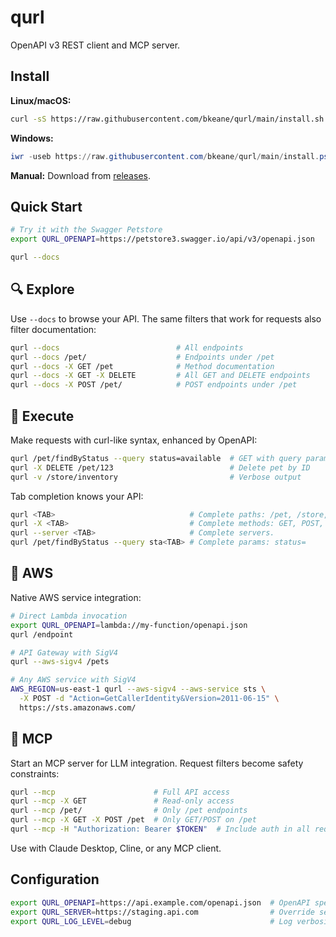 # qurl

OpenAPI v3 REST client and MCP server.

## Install

**Linux/macOS:**
```bash
curl -sS https://raw.githubusercontent.com/bkeane/qurl/main/install.sh | bash
```

**Windows:**
```powershell
iwr -useb https://raw.githubusercontent.com/bkeane/qurl/main/install.ps1 | iex
```

**Manual:** Download from [releases](https://github.com/bkeane/qurl/releases).

## Quick Start

```bash
# Try it with the Swagger Petstore
export QURL_OPENAPI=https://petstore3.swagger.io/api/v3/openapi.json

qurl --docs
```

## 🔍 Explore

Use `--docs` to browse your API. The same filters that work for requests also filter documentation:

```bash
qurl --docs                          # All endpoints
qurl --docs /pet/                    # Endpoints under /pet
qurl --docs -X GET /pet              # Method documentation
qurl --docs -X GET -X DELETE         # All GET and DELETE endpoints
qurl --docs -X POST /pet/            # POST endpoints under /pet
```

## 🚀 Execute

Make requests with curl-like syntax, enhanced by OpenAPI:

```bash
qurl /pet/findByStatus --query status=available  # GET with query param
qurl -X DELETE /pet/123                          # Delete pet by ID
qurl -v /store/inventory                         # Verbose output
```

Tab completion knows your API:
```bash
qurl <TAB>                              # Complete paths: /pet, /store, /user
qurl -X <TAB>                           # Complete methods: GET, POST, PUT, DELETE
qurl --server <TAB>                     # Complete servers.
qurl /pet/findByStatus --query sta<TAB> # Complete params: status=
```

## 🔐 AWS

Native AWS service integration:

```bash
# Direct Lambda invocation
export QURL_OPENAPI=lambda://my-function/openapi.json
qurl /endpoint

# API Gateway with SigV4
qurl --aws-sigv4 /pets

# Any AWS service with SigV4
AWS_REGION=us-east-1 qurl --aws-sigv4 --aws-service sts \
  -X POST -d "Action=GetCallerIdentity&Version=2011-06-15" \
  https://sts.amazonaws.com/
```

## 🤖 MCP

Start an MCP server for LLM integration. Request filters become safety constraints:

```bash
qurl --mcp                      # Full API access
qurl --mcp -X GET               # Read-only access
qurl --mcp /pet/                # Only /pet endpoints
qurl --mcp -X GET -X POST /pet  # Only GET/POST on /pet
qurl --mcp -H "Authorization: Bearer $TOKEN"  # Include auth in all requests
```

Use with Claude Desktop, Cline, or any MCP client.

## Configuration

```bash
export QURL_OPENAPI=https://api.example.com/openapi.json  # OpenAPI spec URL
export QURL_SERVER=https://staging.api.com                # Override server
export QURL_LOG_LEVEL=debug                               # Log verbosity
```